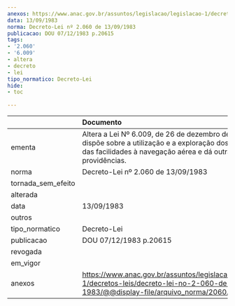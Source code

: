 ```yaml
---
anexos: https://www.anac.gov.br/assuntos/legislacao/legislacao-1/decretos-leis/decreto-lei-no-2-060-de-13-09-1983/@@display-file/arquivo_norma/2060.pdf
data: 13/09/1983
norma: Decreto-Lei nº 2.060 de 13/09/1983
publicacao: DOU 07/12/1983 p.20615
tags:
- '2.060'
- '6.009'
- altera
- decreto
- lei
tipo_normatico: Decreto-Lei
hide: 
- toc 
 
---
```


|                    | Documento                                                                                                                                                                  |
|:-------------------|:---------------------------------------------------------------------------------------------------------------------------------------------------------------------------|
| ementa             | Altera a Lei Nº 6.009, de 26 de dezembro de 1973, que dispõe sobre a utilização e a exploração dos aeroportos, das facilidades à navegação aérea e dá outras providências. |
| norma              | Decreto-Lei nº 2.060 de 13/09/1983                                                                                                                                         |
| tornada_sem_efeito |                                                                                                                                                                            |
| alterada           |                                                                                                                                                                            |
| data               | 13/09/1983                                                                                                                                                                 |
| outros             |                                                                                                                                                                            |
| tipo_normatico     | Decreto-Lei                                                                                                                                                                |
| publicacao         | DOU 07/12/1983 p.20615                                                                                                                                                     |
| revogada           |                                                                                                                                                                            |
| em_vigor           |                                                                                                                                                                            |
| anexos             | https://www.anac.gov.br/assuntos/legislacao/legislacao-1/decretos-leis/decreto-lei-no-2-060-de-13-09-1983/@@display-file/arquivo_norma/2060.pdf                            |